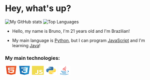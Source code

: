 # Hey, what's up?
![My GitHub stats](https://github-readme-stats.vercel.app/api?username=DoctorMwol&show_icons=true&theme=dracula)
![Top Languages](https://github-readme-stats.vercel.app/api/top-langs/?username=DoctorMwol&layout=compact&show_icons=true&theme=dracula)

- Hello, my name is Bruno, I'm 21 years old and I'm Brazilian!

- My main language is [Python](https://pt.wikipedia.org/wiki/Python), but I can program [JavaScript](https://pt.wikipedia.org/wiki/JavaScript) and I'm learning [Java](https://en.wikipedia.org/wiki/Java_(programming_language))!

### My main technologies:
  <p align="left">
    <img alt="HTML" height="30" width="40" src="https://raw.githubusercontent.com/devicons/devicon/master/icons/html5/html5-original.svg">
    <img alt="CSS" height="30" width="40" src="https://raw.githubusercontent.com/devicons/devicon/master/icons/css3/css3-original.svg">
    <img alt="JavaScript" height="30" width="40" src="https://raw.githubusercontent.com/devicons/devicon/master/icons/javascript/javascript-plain.svg">
    <img alt="Python" height="30" width="40" src="https://raw.githubusercontent.com/devicons/devicon/master/icons/python/python-original.svg">
    <img alt="Java" height="30" width="40" src="https://raw.githubusercontent.com/devicons/devicon/master/icons/java/java-original.svg">
  </p>
